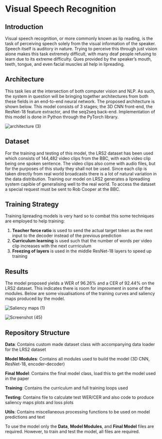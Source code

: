 # Visual Speech Recognition

## Introduction
Visual speech recognition, or more commonly known as lip reading, is the task of perceiving speech solely from the visual information of the speaker.  Speech itself is auditory in nature. Trying to perceive this through just vision alone makes this task extremely difficult, with many deaf people refusing to learn due to its extreme difficulty. Ques provided by the speaker’s mouth, teeth, tongue, and even facial muscles all help in lipreading.



## Architecture 
This task lies at the intersection of both computer vision and NLP. As such, the system in question will be bringing together architectures from both these fields in an end-to-end neural network. The proposed architecture is shown below. This model consists of 3 stages; the 3D CNN front-end, the ResNet-18 feature extractor, and the seq2seq back-end. Implementation of this model is done in Python through the PyTorch library.

![architecture (3)](https://user-images.githubusercontent.com/62399186/137826151-0dece4b5-3a00-4e00-bc16-0fe6227b51eb.png)


## Dataset
For the training and testing of this model, the LRS2 dataset has been used which consists of 144,482 video clips from the BBC, with each video clip being one spoken sentence. The video clips also come with audio files, but for the purposes of this study they shall not be used. Since each clip is taken directly from real world broadcasts there is a lot of natural variation in the data distribution. Training our model on LRS2 generates a lipreadiing system capible of generalising well to the real world. To access the dataset a special request must be sent to Rob Cooper at the BBC.

## Training Strategy
Training lipreading models is very hard so to combat this some techniques are employed to help training:
1. **Teacher force ratio** is used to send the actual target token as the next input to the decoder instead of the previous prediction 
2. **Curriculum learning** is used such that the number of words per video clip increases with the next currriculum 
3. **Freezing of layers** is used in the middle ResNet-18 layers to speed up training

## Results

The model proposed yields a WER of 96.26% and a CER of 92.44% on the LRS2 dataset. This indicates there is room for improvment in some of the modules. Below are some visualisations of the training curves and saliency maps produced by the model.

![Saliency maps (1)](https://user-images.githubusercontent.com/62399186/137826788-bdf0a0b2-4510-4fc6-9ac9-51a077dec023.png)

![Screenshot (45)](https://user-images.githubusercontent.com/62399186/137826737-047df4e0-3479-4512-9a99-0b449fa0b826.png)

## Repository Structure

**Data**: Contains custom made dataset class with accompanying data loader for the LRS2 dataset

**Model Modules**: Contains all modules used to build the model (3D CNN, ResNet-18, encoder-decoder)

**Final Model**: Contains the final model class, load this to get the model used in the paper

**Training**: Contains the curriculum and full training loops used

**Testing**: Contains file to calculate test WER/CER and also code to produce saliency maps plots and loss plots

**Utils**: Contains miscellaneous processing functions to be used on model predictions and text

To use the model only the **Data**, **Model Modules**, and **Final Model** files are required. However, to train and test the model, all files are required.

